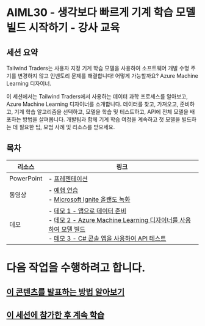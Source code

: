 
# <a name="aiml30--start-building-machine-learning-models-faster-than-you-think--train-the-trainer"></a>AIML30 - 생각보다 빠르게 기계 학습 모델 빌드 시작하기 - 강사 교육


## <a name="session-abstract"></a>세션 요약

Tailwind Traders는 사용자 지정 기계 학습 모델을 사용하여 소프트웨어 개발 수명 주기를 변경하지 않고 인벤토리 문제를 해결합니다! 어떻게 가능할까요? Azure Machine Learning 디자이너.
 
이 세션에서는 Tailwind Traders에서 사용하는 데이터 과학 프로세스를 알아보고, Azure Machine Learning 디자이너를 소개합니다. 데이터를 찾고, 가져오고, 준비하고, 기계 학습 알고리즘을 선택하고, 모델을 학습 및 테스트하고, API에 전체 모델을 배포하는 방법을 살펴봅니다. 개발팀과 함께 기계 학습 여정을 계속하고 첫 모델을 빌드하는 데 필요한 팁, 모범 사례 및 리소스를 받으세요.

## <a name="table-of-content"></a>목차
 

| 리소스          | 링크                            |
|-------------------|----------------------------------|
| PowerPoint        | - [프레젠테이션](presentations.md) |
| 동영상            | - [예행 연습](https://www.youtube.com/watch?v=u1ppYaZuNmo&amp=&feature=youtu.be) <br/>- [Microsoft Ignite 올랜도 녹화](https://myignite.techcommunity.microsoft.com/sessions/82993?source=sessions) |
| 데모             | - [데모 1 - 앱으로 데이터 준비](https://github.com/microsoft/ignite-learning-paths-training-aiml/blob/master/aiml30/demoguide.md#demo-1-data-prep-demo-with-app) <br/>- [데모 2 - Azure Machine Learning 디자이너를 사용하여 모델 빌드](https://github.com/microsoft/ignite-learning-paths-training-aiml/blob/master/aiml30/demoguide.md#demo-2-build-model-with-azure-machine-learning-visual-designer) <br/>- [데모 3 - C# 콘솔 앱을 사용하여 API 테스트](https://github.com/microsoft/ignite-learning-paths-training-aiml/blob/master/aiml30/demoguide.md#demo-3-testing-api-with-c-console-app-dotnet-core) | 



# <a name="i-want-to"></a>다음 작업을 수행하려고 합니다.
## <a name="learn-to-present-this-contentreadme-presentermd"></a>[이 콘텐츠를 발표하는 방법 알아보기](README-Presenter.md)
## <a name="continue-learning-after-attending-this-sessionreadme-attendeemd"></a>[이 세션에 참가한 후 계속 학습](README-Attendee.md)
